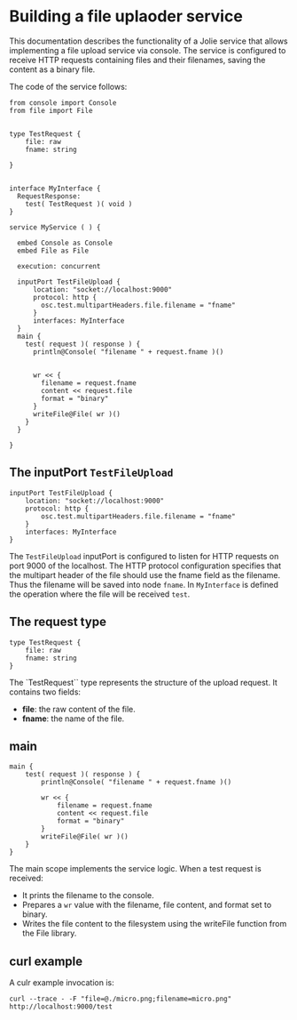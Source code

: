 # Building a file uplaoder service
This documentation describes the functionality of a Jolie service that allows implementing a file upload service via console. The service is configured to receive HTTP requests containing files and their filenames, saving the content as a binary file.

The code of the service follows:

```jolie
from console import Console
from file import File


type TestRequest {
    file: raw
    fname: string
  
}


interface MyInterface {
  RequestResponse:
    test( TestRequest )( void )
}

service MyService ( ) {

  embed Console as Console
  embed File as File

  execution: concurrent

  inputPort TestFileUpload {
      location: "socket://localhost:9000"
      protocol: http {
        osc.test.multipartHeaders.file.filename = "fname"
      }
      interfaces: MyInterface
  } 
  main {
    test( request )( response ) {
      println@Console( "filename " + request.fname )()
      

      wr << { 
        filename = request.fname
        content << request.file
        format = "binary"
      }
      writeFile@File( wr )()
    }
  } 

}

```



## The inputPort `TestFileUpload`

```jolie
inputPort TestFileUpload {
    location: "socket://localhost:9000"
    protocol: http {
        osc.test.multipartHeaders.file.filename = "fname"
    }
    interfaces: MyInterface
} 
```
The `TestFileUpload` inputPort is configured to listen for HTTP requests on port 9000 of the localhost. The HTTP protocol configuration specifies that the multipart header of the file should use the fname field as the filename. Thus the filename will be saved into node `fname`.
In `MyInterface` is defined the operation where the file will be received `test`.

## The request type

```jolie
type TestRequest {
    file: raw
    fname: string 
}
```
The `TestRequest`` type represents the structure of the upload request. It contains two fields:

- __file__: the raw content of the file.
- __fname__: the name of the file.

## main

```jolie
main {
    test( request )( response ) {
        println@Console( "filename " + request.fname )()

        wr << { 
            filename = request.fname
            content << request.file
            format = "binary"
        }
        writeFile@File( wr )()
    }
} 
```

The main scope implements the service logic. When a test request is received:

- It prints the filename to the console.
- Prepares a `wr` value with the filename, file content, and format set to binary.
- Writes the file content to the filesystem using the writeFile function from the File library.

## curl example
A culr example invocation is:

```
curl --trace - -F "file=@./micro.png;filename=micro.png"  http://localhost:9000/test
```